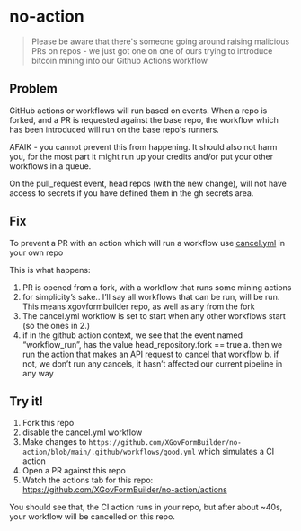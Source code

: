 # no-action


> Please be aware that there's someone going around raising malicious PRs on repos - we just got one on one of ours trying to introduce bitcoin mining into our Github Actions workflow

## Problem

GitHub actions or workflows will run based on events. When a repo is forked, and a PR is requested against the base repo, the workflow which has been introduced will run on the base repo's runners. 

AFAIK - you cannot prevent this from happening. It should also not harm you, for the most part it might run up your credits and/or put your other workflows in a queue. 

On the pull_request event, head repos (with the new change), will not have access to secrets if you have defined them in the gh secrets area. 

## Fix
To prevent a PR with an action which will run a workflow
use [cancel.yml](https://github.com/XGovFormBuilder/no-action/blob/main/.github/workflows/cancel.yml) in your own repo 


This is what happens:
1. PR is opened from a fork, with a workflow that runs some mining actions
2. for simplicity’s sake.. I’ll say all workflows that can be run, will be run. This means xgovformbuilder repo, as well as any from the fork
3. The cancel.yml workflow is set to start when any other workflows start (so the ones in 2.)
4. if in the github action context, we see that the event named “workflow_run”, has the value head_repository.fork == true
  a. then we run the action that makes an API request to cancel that workflow
  b. if not, we don’t run any cancels, it hasn’t affected our current pipeline in any way
  
  
## Try it!

1. Fork this repo
2. disable the cancel.yml workflow
3. Make changes to `https://github.com/XGovFormBuilder/no-action/blob/main/.github/workflows/good.yml` which simulates a CI action
4. Open a PR against this repo
5. Watch the actions tab for this repo: https://github.com/XGovFormBuilder/no-action/actions

You should see that, the CI action runs in your repo, but after about ~40s, your workflow will be cancelled on this repo.
